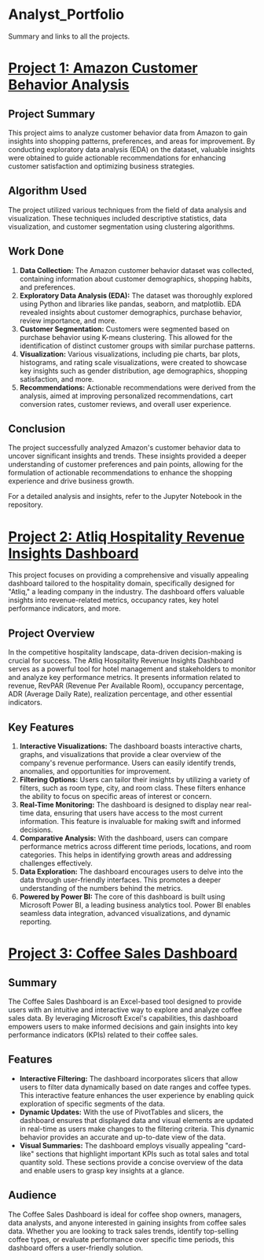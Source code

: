 # Analyst_Portfolio
Summary and links to all the projects.

# [Project 1: Amazon Customer Behavior Analysis](https://github.com/Nikuderushi/Portfolio/blob/main/Amazon_costumer_behavior_Insights.ipynb)

## Project Summary
This project aims to analyze customer behavior data from Amazon to gain insights into shopping patterns, preferences, and areas for improvement. By conducting exploratory data analysis (EDA) on the dataset, valuable insights were obtained to guide actionable recommendations for enhancing customer satisfaction and optimizing business strategies.

## Algorithm Used
The project utilized various techniques from the field of data analysis and visualization. These techniques included descriptive statistics, data visualization, and customer segmentation using clustering algorithms.

## Work Done
1. **Data Collection:** The Amazon customer behavior dataset was collected, containing information about customer demographics, shopping habits, and preferences.
2. **Exploratory Data Analysis (EDA):** The dataset was thoroughly explored using Python and libraries like pandas, seaborn, and matplotlib. EDA revealed insights about customer demographics, purchase behavior, review importance, and more.
3. **Customer Segmentation:** Customers were segmented based on purchase behavior using K-means clustering. This allowed for the identification of distinct customer groups with similar purchase patterns.
4. **Visualization:** Various visualizations, including pie charts, bar plots, histograms, and rating scale visualizations, were created to showcase key insights such as gender distribution, age demographics, shopping satisfaction, and more.
5. **Recommendations:** Actionable recommendations were derived from the analysis, aimed at improving personalized recommendations, cart conversion rates, customer reviews, and overall user experience.

## Conclusion
The project successfully analyzed Amazon's customer behavior data to uncover significant insights and trends. These insights provided a deeper understanding of customer preferences and pain points, allowing for the formulation of actionable recommendations to enhance the shopping experience and drive business growth.

For a detailed analysis and insights, refer to the Jupyter Notebook in the repository.

# [Project 2: Atliq Hospitality Revenue Insights Dashboard](https://github.com/Nikuderushi/Revenue_Insights_in_Hospitality_Domain/blob/main/Revenue%20Insights%20in%20Hospitality%20Domain.pbix)


This project focuses on providing a comprehensive and visually appealing dashboard tailored to the hospitality domain, specifically designed for "Atliq," a leading company in the industry. The dashboard offers valuable insights into revenue-related metrics, occupancy rates, key hotel performance indicators, and more.

## Project Overview

In the competitive hospitality landscape, data-driven decision-making is crucial for success. The Atliq Hospitality Revenue Insights Dashboard serves as a powerful tool for hotel management and stakeholders to monitor and analyze key performance metrics. It presents information related to revenue, RevPAR (Revenue Per Available Room), occupancy percentage, ADR (Average Daily Rate), realization percentage, and other essential indicators.

## Key Features

1. **Interactive Visualizations:** The dashboard boasts interactive charts, graphs, and visualizations that provide a clear overview of the company's revenue performance. Users can easily identify trends, anomalies, and opportunities for improvement.
2. **Filtering Options:** Users can tailor their insights by utilizing a variety of filters, such as room type, city, and room class. These filters enhance the ability to focus on specific areas of interest or concern.
3. **Real-Time Monitoring:** The dashboard is designed to display near real-time data, ensuring that users have access to the most current information. This feature is invaluable for making swift and informed decisions.
4. **Comparative Analysis:** With the dashboard, users can compare performance metrics across different time periods, locations, and room categories. This helps in identifying growth areas and addressing challenges effectively.
5. **Data Exploration:** The dashboard encourages users to delve into the data through user-friendly interfaces. This promotes a deeper understanding of the numbers behind the metrics.
6. **Powered by Power BI:** The core of this dashboard is built using Microsoft Power BI, a leading business analytics tool. Power BI enables seamless data integration, advanced visualizations, and dynamic reporting.

# [Project 3: Coffee Sales Dashboard ](https://github.com/Nikuderushi/Coffee_Sales_Insights/blob/main/Coffee_house_Dashboard.xlsx)

## Summary

The Coffee Sales Dashboard is an Excel-based tool designed to provide users with an intuitive and interactive way to explore and analyze coffee sales data. By leveraging Microsoft Excel's capabilities, this dashboard empowers users to make informed decisions and gain insights into key performance indicators (KPIs) related to their coffee sales.

## Features

- **Interactive Filtering:** The dashboard incorporates slicers that allow users to filter data dynamically based on date ranges and coffee types. This interactive feature enhances the user experience by enabling quick exploration of specific segments of the data.
- **Dynamic Updates:** With the use of PivotTables and slicers, the dashboard ensures that displayed data and visual elements are updated in real-time as users make changes to the filtering criteria. This dynamic behavior provides an accurate and up-to-date view of the data.
- **Visual Summaries:** The dashboard employs visually appealing "card-like" sections that highlight important KPIs such as total sales and total quantity sold. These sections provide a concise overview of the data and enable users to grasp key insights at a glance.

## Audience

The Coffee Sales Dashboard is ideal for coffee shop owners, managers, data analysts, and anyone interested in gaining insights from coffee sales data. Whether you are looking to track sales trends, identify top-selling coffee types, or evaluate performance over specific time periods, this dashboard offers a user-friendly solution.





